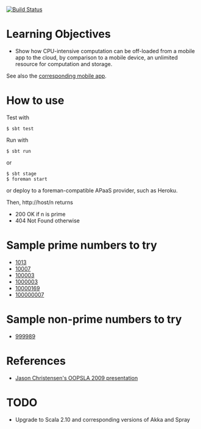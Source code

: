 [![Build Status](https://travis-ci.org/lucoodevcourse/primenumbers-spray-scala.svg?branch=master)](https://travis-ci.org/lucoodevcourse/primenumbers-spray-scala)

# Learning Objectives

- Show how CPU-intensive computation can be off-loaded from a mobile app to
  the cloud, by comparison to a mobile device, an unlimited resource for
  computation and storage.

See also the
[corresponding mobile app](https://bitbucket.org/loyolachicagocs_plsystems/primenumbers-android-scala).

# How to use

Test with

    $ sbt test

Run with 

    $ sbt run
	
or

    $ sbt stage
	$ foreman start

or deploy to a foreman-compatible APaaS provider, such as Heroku.

Then, http://host/n returns

- 200 OK if n is prime
- 404 Not Found otherwise

# Sample prime numbers to try

- [1013](http://laufer-herokuapp.com/1013)
- [10007](http://laufer-herokuapp.com/10007)
- [100003](http://laufer-herokuapp.com/100003)
- [1000003](http://laufer-herokuapp.com/1000003)
- [10000169](http://laufer-herokuapp.com/10000169)
- [100000007](http://laufer-herokuapp.com/100000007)

# Sample non-prime numbers to try

- [999989](http://laufer-herokuapp.com/999989)

# References

- [Jason Christensen's OOPSLA 2009 presentation](http://www.slideshare.net/jasonc411/oopsla-2009-combining-rest-and-cloud-a-practitioners-report)

# TODO

- Upgrade to Scala 2.10 and corresponding versions of Akka and Spray
